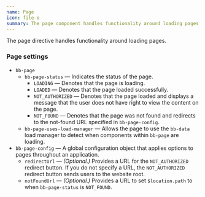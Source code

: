 ```yaml
---
name: Page
icon: file-o
summary: The page component handles functionality around loading pages.
---
```


The page directive handles functionality around loading pages.

### Page settings ###
- `bb-page`
  - `bb-page-status` &mdash; Indicates the status of the page.
    - `LOADING` &mdash; Denotes that the page is loading.
    - `LOADED` &mdash; Denotes that the page loaded successfully.
    - `NOT_AUTHORIZED` &mdash; Denotes that the page loaded and displays a message that the user does not have right to view the content on the page.
    - `NOT_FOUND` &mdash; Denotes that the page was not found and redirects to the not-found URL specified in `bb-page-config`.
  - `bb-page-uses-load-manager` &mdash; Allows the page to use the `bb-data` load manager to detect when components within `bb-page` are loading.
- `bb-page-config` &mdash; A global configuration object that applies options to pages throughout an application.
  - `redirectUrl` &mdash; *(Optional.)* Provides a URL for the `NOT_AUTHORIZED` redirect button. If you do not specify a URL, the `NOT_AUTHORIZED` redirect button sends users to the website root.
  - `notFoundUrl` &mdash; *(Optional.)* Provides a URL to set `$location.path` to when `bb-page-status` is `NOT_FOUND`.